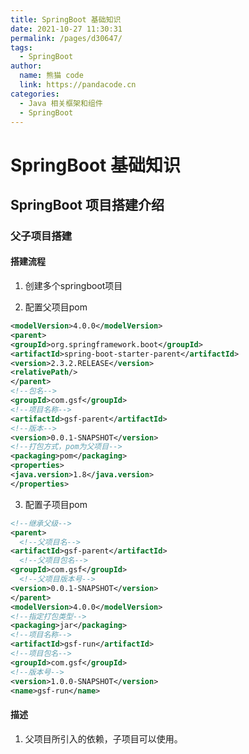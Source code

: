```yaml
---
title: SpringBoot 基础知识
date: 2021-10-27 11:30:31
permalink: /pages/d30647/
tags: 
  - SpringBoot
author: 
  name: 熊猫 code
  link: https://pandacode.cn
categories: 
  - Java 相关框架和组件
  - SpringBoot
---
```


# SpringBoot 基础知识

## SpringBoot 项目搭建介绍

### 父子项目搭建

#### 搭建流程

1. 创建多个springboot项目

2. 配置父项目pom

```xml
<modelVersion>4.0.0</modelVersion>
<parent>
<groupId>org.springframework.boot</groupId>
<artifactId>spring-boot-starter-parent</artifactId>
<version>2.3.2.RELEASE</version>
<relativePath/> 
</parent>
<!--包名-->
<groupId>com.gsf</groupId>
<!--项目名称-->
<artifactId>gsf-parent</artifactId>
<!--版本-->
<version>0.0.1-SNAPSHOT</version>
<!--打包方式，pom为父项目-->
<packaging>pom</packaging>
<properties>
<java.version>1.8</java.version>
</properties>
```

3. 配置子项目pom

```xml
<!--继承父级-->
<parent>
  <!--父项目名-->
<artifactId>gsf-parent</artifactId>
  <!--父项目包名-->
<groupId>com.gsf</groupId>
  <!--父项目版本号-->
<version>0.0.1-SNAPSHOT</version>
</parent>
<modelVersion>4.0.0</modelVersion>
<!--指定打包类型-->
<packaging>jar</packaging>
<!--项目名称-->
<artifactId>gsf-run</artifactId>
<!--项目包名-->
<groupId>com.gsf</groupId>
<!--版本号-->
<version>1.0.0-SNAPSHOT</version>
<name>gsf-run</name>
```

#### 描述

1. 父项目所引入的依赖，子项目可以使用。
